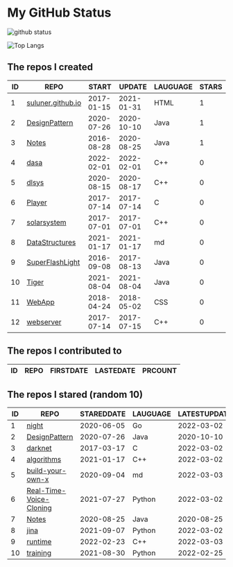 # My GitHub Status

<img src="https://github-readme-stats-1.yihong0618.vercel.app/api?username=ThaddeusJiang&show_icons=true&&&hide_title=true&count_private=true" alt="github status" />

![Top Langs](https://github-readme-stats-1.yihong0618.vercel.app/api/top-langs/?username=ThaddeusJiang&layout=compact)

<!--START_SECTION:my_github-->
## The repos I created
| ID |                               REPO                                |   START    |   UPDATE   | LAUGUAGE | STARS |
|----|-------------------------------------------------------------------|------------|------------|----------|-------|
|  1 | [suluner.github.io](https://github.com/suluner/suluner.github.io) | 2017-01-15 | 2021-01-31 | HTML     |     1 |
|  2 | [DesignPattern](https://github.com/suluner/DesignPattern)         | 2020-07-26 | 2020-10-10 | Java     |     1 |
|  3 | [Notes](https://github.com/suluner/Notes)                         | 2016-08-28 | 2020-08-25 | Java     |     1 |
|  4 | [dasa](https://github.com/suluner/dasa)                           | 2022-02-01 | 2022-02-01 | C++      |     0 |
|  5 | [dlsys](https://github.com/suluner/dlsys)                         | 2020-08-15 | 2020-08-17 | C++      |     0 |
|  6 | [Player](https://github.com/suluner/Player)                       | 2017-07-14 | 2017-07-14 | C        |     0 |
|  7 | [solarsystem](https://github.com/suluner/solarsystem)             | 2017-07-01 | 2017-07-01 | C++      |     0 |
|  8 | [DataStructures](https://github.com/suluner/DataStructures)       | 2021-01-17 | 2021-01-17 | md       |     0 |
|  9 | [SuperFlashLight](https://github.com/suluner/SuperFlashLight)     | 2016-09-08 | 2017-08-13 | Java     |     0 |
| 10 | [Tiger](https://github.com/suluner/Tiger)                         | 2021-08-04 | 2021-08-04 | Java     |     0 |
| 11 | [WebApp](https://github.com/suluner/WebApp)                       | 2018-04-24 | 2018-05-02 | CSS      |     0 |
| 12 | [webserver](https://github.com/suluner/webserver)                 | 2017-07-14 | 2017-07-15 | C++      |     0 |

## The repos I contributed to
| ID | REPO | FIRSTDATE | LASTEDATE | PRCOUNT |
|----|------|-----------|-----------|---------|

## The repos I stared (random 10)
| ID |                                      REPO                                       | STAREDDATE | LAUGUAGE | LATESTUPDATE |
|----|---------------------------------------------------------------------------------|------------|----------|--------------|
|  1 | [night](https://github.com/talkgo/night)                                        | 2020-06-05 | Go       | 2022-03-02   |
|  2 | [DesignPattern](https://github.com/suluner/DesignPattern)                       | 2020-07-26 | Java     | 2020-10-10   |
|  3 | [darknet](https://github.com/pjreddie/darknet)                                  | 2017-03-17 | C        | 2022-03-02   |
|  4 | [algorithms](https://github.com/xtaci/algorithms)                               | 2021-01-17 | C++      | 2022-03-02   |
|  5 | [build-your-own-x](https://github.com/danistefanovic/build-your-own-x)          | 2020-09-04 | md       | 2022-03-03   |
|  6 | [Real-Time-Voice-Cloning](https://github.com/CorentinJ/Real-Time-Voice-Cloning) | 2021-07-27 | Python   | 2022-03-02   |
|  7 | [Notes](https://github.com/suluner/Notes)                                       | 2020-08-25 | Java     | 2020-08-25   |
|  8 | [jina](https://github.com/jina-ai/jina)                                         | 2021-09-07 | Python   | 2022-03-02   |
|  9 | [runtime](https://github.com/tensorflow/runtime)                                | 2022-02-23 | C++      | 2022-03-03   |
| 10 | [training](https://github.com/mlcommons/training)                               | 2021-08-30 | Python   | 2022-02-25   |

<!--END_SECTION:my_github-->
